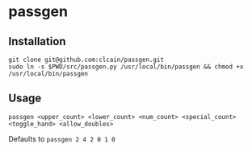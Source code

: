 # passgen

## Installation
```
git clone git@github.com:clcain/passgen.git
sudo ln -s $PWD/src/passgen.py /usr/local/bin/passgen && chmod +x /usr/local/bin/passgen
```

## Usage
```
passgen <upper_count> <lower_count> <num_count> <special_count> <toggle_hand> <allow_doubles>
```
Defaults to `passgen 2 4 2 0 1 0`
